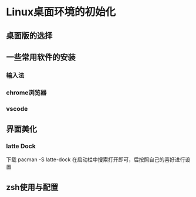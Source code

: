 # Linux桌面环境的初始化
## 桌面版的选择
## 一些常用软件的安装
### 输入法
### chrome浏览器
### vscode
## 界面美化
### latte Dock
下载 pacman -S latte-dock
在启动栏中搜索打开即可，后按照自己的喜好进行设置
## zsh使用与配置 
 